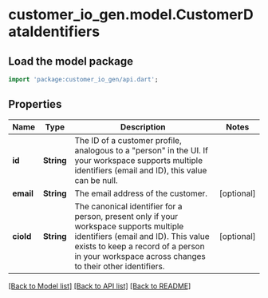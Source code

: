 # customer_io_gen.model.CustomerDataIdentifiers

## Load the model package
```dart
import 'package:customer_io_gen/api.dart';
```

## Properties
Name | Type | Description | Notes
------------ | ------------- | ------------- | -------------
**id** | **String** | The ID of a customer profile, analogous to a \"person\" in the UI. If your workspace supports multiple identifiers (email and ID), this value can be null. | 
**email** | **String** | The email address of the customer. | [optional] 
**cioId** | **String** | The canonical identifier for a person, present only if your workspace supports multiple identifiers (email and ID). This value exists to keep a record of a person in your workspace across changes to their other identifiers. | [optional] 

[[Back to Model list]](../README.md#documentation-for-models) [[Back to API list]](../README.md#documentation-for-api-endpoints) [[Back to README]](../README.md)


